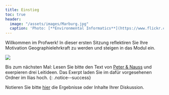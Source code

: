 ```yaml
---
title: Einstieg
toc: true
header:
  image: "/assets/images/Marburg.jpg"
  caption: 'Photo: [**Environmental Informatics**](https://www.flickr.com/photos/environmentalinformatics-marburg/29395927104/in/album-72157633683022206/)'
---
```


Willkommen im Profwerk! In dieser ersten Sitzung reflektiren Sie Ihre Motivation Geographielehrkraft zu werden und steigen in das Modul ein. 
<!--more-->

<img src="../assets/images/Modulplan.png">



Bis zum nächsten Mal:
Lesen Sie bitte den Text von [Peter & Nauss](https://link.springer.com/chapter/10.1007/978-3-658-29194-5_6) und exerpieren drei Leitideen. Das Exerpt laden Sie im dafür vorgesehenen Ordner im Ilias hoch. 
{: .notice--success}


Notieren Sie bitte [hier](https://cloud.rz.uni-kiel.de/index.php/s/3EerzNeQicjc3cT) die Ergebnisse oder Inhalte Ihrer Diskussion. 

